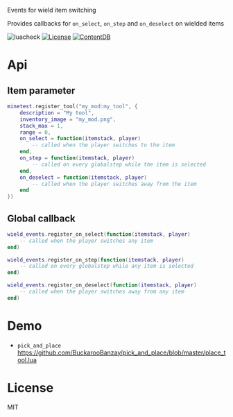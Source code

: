 Events for wield item switching

Provides callbacks for `on_select`, `on_step` and `on_deselect` on wielded items

![luacheck](https://github.com/mt-mods/technic/workflows/luacheck/badge.svg)
[![License](https://img.shields.io/badge/License-MIT-green.svg)](LICENSE)
[![ContentDB](https://content.minetest.net/packages/mt-mods/wield_events/shields/downloads/)](https://content.minetest.net/packages/mt-mods/wield_events/)

# Api

## Item parameter
```lua
minetest.register_tool("my_mod:my_tool", {
    description = "My tool",
    inventory_image = "my_mod.png",
    stack_max = 1,
    range = 0,
    on_select = function(itemstack, player)
        -- called when the player switches to the item
    end,
    on_step = function(itemstack, player)
        -- called on every globalstep while the item is selected
    end,
    on_deselect = function(itemstack, player)
        -- called when the player switches away from the item
    end
})
```

## Global callback
```lua
wield_events.register_on_select(function(itemstack, player)
    -- called when the player switches any item
end)

wield_events.register_on_step(function(itemstack, player)
    -- called on every globalstep while any item is selected
end)

wield_events.register_on_deselect(function(itemstack, player)
    -- called when the player switches away from any item
end)
```

# Demo

* `pick_and_place` https://github.com/BuckarooBanzay/pick_and_place/blob/master/place_tool.lua

# License

MIT